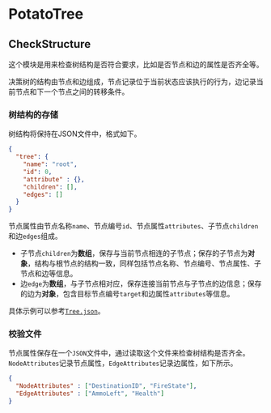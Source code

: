 # PotatoTree

## CheckStructure

这个模块是用来检查树结构是否符合要求，比如是否节点和边的属性是否齐全等。

决策树的结构由节点和边组成，节点记录位于当前状态应该执行的行为，边记录当前节点和下一个节点之间的转移条件。

### 树结构的存储

树结构将保持在JSON文件中，格式如下。

```json
{
  "tree": {
    "name": "root",
    "id": 0,
    "attribute" : {},
    "children": [],
    "edges": []
  }
}
```

节点属性由节点名称`name`、节点编号`id`、节点属性`attributes`、子节点`children`和边`edges`组成。

* 子节点`children`为**数组**，保存与当前节点相连的子节点；保存的子节点为**对象**，结构与根节点的结构一致，同样包括节点名称、节点编号、节点属性、子节点和边等信息。
* 边`edge`为**数组**，与子节点相对应，保存连接当前节点与子节点的边信息；保存的边为**对象**，包含目标节点编号`target`和边属性`attributes`等信息。

具体示例可以参考[`Tree.json`](./Extras/Tree.json)。

### 校验文件

节点属性保存在一个`JSON`文件中，通过读取这个文件来检查树结构是否齐全。`NodeAttributes`记录节点属性，`EdgeAttributes`记录边属性，如下所示。

```json
{
  "NodeAttributes" : ["DestinationID", "FireState"],
  "EdgeAttributes" : ["AmmoLeft", "Health"]
}
```

